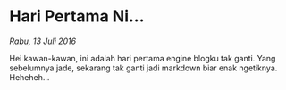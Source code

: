 # Hari Pertama Ni...

_Rabu, 13 Juli 2016_

Hei kawan-kawan, ini adalah hari pertama engine blogku tak ganti. Yang sebelumnya jade, sekarang tak ganti jadi markdown biar enak ngetiknya. Heheheh...